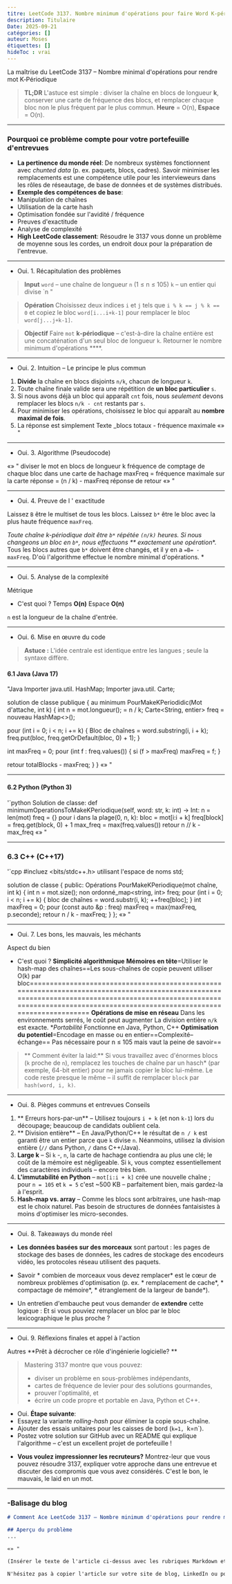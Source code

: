 ```yaml
---
titre: LeetCode 3137. Nombre minimum d'opérations pour faire Word K-périodique - Oui.
description: Titulaire
Date: 2025-09-21
catégories: []
auteur: Moses
étiquettes: []
hideToc : vrai
---
```

La maîtrise du LeetCode 3137 – Nombre minimal d'opérations pour rendre mot K‐Périodique

> **TL;DR**
> L'astuce est simple : diviser la chaîne en blocs de longueur **k**, conserver une carte de fréquence des blocs, et remplacer chaque bloc non le plus fréquent par le plus commun.
> **Heure** = O(n), **Espace** = O(n).

---

### Pourquoi ce problème compte pour votre portefeuille d'entrevues

- **La pertinence du monde réel**: De nombreux systèmes fonctionnent avec *chunted data* (p. ex. paquets, blocs, cadres). Savoir minimiser les remplacements est une compétence utile pour les intervieweurs dans les rôles de réseautage, de base de données et de systèmes distribués.
- **Exemple des compétences de base**:
- Manipulation de chaînes
- Utilisation de la carte hash
- Optimisation fondée sur l'avidité / fréquence
- Preuves d'exactitude
- Analyse de complexité
- **High LeetCode classement**: Résoudre le 3137 vous donne un problème de moyenne sous les cordes, un endroit doux pour la préparation de l'entrevue.

---

- Oui. 1. Récapitulation des problèmes

> **Input**
> `word` – une chaîne de longueur `n` (1 ≤ n ≤ 105)
> `k` – un entier qui divise `n "

> **Opération**
> Choisissez deux indices `i` et `j` tels que `i % k == j % k == 0` et copiez le bloc `word[i...i+k-1]` pour remplacer le bloc `word[j...j+k-1]`.

> **Objectif**
> Faire `mot` **k‐périodique** – c'est-à-dire la chaîne entière est une concaténation d'un seul bloc de longueur `k`.
> Retourner le nombre minimum d'opérations ****.

---

- Oui. 2. Intuition – Le principe le plus commun

1. **Divide** la chaîne en blocs disjoints `n/k`, chacun de longueur `k`.
2. Toute chaîne finale valide sera une répétition de **un bloc particulier** `s`.
3. Si nous avons déjà un bloc qui apparaît `cnt` fois, nous *seulement* devons remplacer les blocs `n/k - cnt` restants par `s`.
4. Pour minimiser les opérations, choisissez le bloc qui apparaît au **nombre maximal de fois**.
5. La réponse est simplement
Texte
_blocs totaux - fréquence maximale
«» "

---

- Oui. 3. Algorithme (Pseudocode)

«» "
diviser le mot en blocs de longueur k
fréquence de comptage de chaque bloc dans une carte de hachage
maxFreq = fréquence maximale sur la carte
réponse = (n / k) - maxFreq
réponse de retour
«» "

---

- Oui. 4. Preuve de l ' exactitude

Laissez `B` être le multiset de tous les blocs.
Laissez `b*` être le bloc avec la plus haute fréquence `maxFreq`.

*Toute chaîne k-périodique doit être `b*` répétée `(n/k)` heures.
Si nous changeons un bloc en `b*`, nous effectuons ** exactement une opération**.
Tous les blocs autres que `b*` doivent être changés, et il y en a `=B= - maxFreq`.
D'où l'algorithme effectue le nombre minimal d'opérations. *

---

- Oui. 5. Analyse de la complexité

Métrique
- C'est quoi ?
Temps **O(n)**
Espace **O(n)**

`n` est la longueur de la chaîne d'entrée.

---

- Oui. 6. Mise en œuvre du code

> **Astuce :** L'idée centrale est identique entre les langues ; seule la syntaxe diffère.

#### 6.1 Java (Java 17)

"Java
Importer java.util. HashMap;
Importer java.util. Carte;

solution de classe publique {
au minimum PourMakeKPeriodidic(Mot d'attache, int k) {
int n = mot.longueur();
= n / k;
Carte<String, entier> freq = nouveau HashMap<>();

pour (int i = 0; i < n; i += k) {
Bloc de chaînes = word.substring(i, i + k);
freq.put(bloc, freq.getOrDefault(bloc, 0) + 1);
}

int maxFreq = 0;
pour (int f : freq.values()) {
si (f > maxFreq) maxFreq = f;
}

retour totalBlocks - maxFreq;
}
}
«» "

---

#### 6.2 Python (Python 3)

'`python
Solution de classe:
def minimumOperationsToMakeKPeriodique(self, word: str, k: int) -> Int:
n = len(mot)
freq = {}
pour i dans la plage(0, n, k):
bloc = mot[i:i + k]
freq[block] = freq.get(block, 0) + 1
max_freq = max(freq.values())
retour n // k - max_freq
«» "

---

### 6.3 C++ (C++17)

'`cpp
#incluez <bits/stdc++.h>
utilisant l'espace de noms std;

solution de classe {
public:
Opérations PourMakeKPeriodique(mot chaîne, int k) {
int n = mot.size();
non ordonné_map<string, int> freq;
pour (int i = 0; i < n; i += k) {
bloc de chaînes = word.substr(i, k);
++freq[bloc];
}
int maxFreq = 0;
pour (const auto &p : freq)
maxFreq = max(maxFreq, p.seconde);
retour n / k - maxFreq;
}
};
«» "

---

- Oui. 7. Les bons, les mauvais, les méchants

Aspect du bien
- C'est quoi ?
**Simplicité algorithmique**
**Mémoires en tête**=Utiliser le hash-map des chaînes==Les sous-chaînes de copie peuvent utiliser O(k) par bloc===========================================================================================================================================================================================================================
**Opérations de mise en réseau** Dans les environnements serrés, le coût peut augmenter
La division entière `n/k` est exacte.
**Portabilité* Fonctionne en Java, Python, C++
**Optimisation du potentiel**=Encodage en masse ou en entier==Complexité–échange== Pas nécessaire pour n ≤ 105 mais vaut la peine de savoir==

> ** Comment éviter la laid:**
> Si vous travaillez avec d'énormes blocs (`k` proche de `n`), remplacez les touches de chaîne par un hasch* (par exemple, 64-bit entier) pour ne jamais copier le bloc lui-même.
> Le code reste presque le même – il suffit de remplacer `block` par `hash(word, i, k)`.

---

- Oui. 8. Pièges communs et entrevues Conseils

1. ** Erreurs hors-par-un** – Utilisez toujours `i + k` (et non `k-1`) lors du découpage; beaucoup de candidats oublient cela.
2. ** Division entière** – En Java/Python/C++ le résultat de `n / k` est garanti être un entier parce que `k` divise `n`. Néanmoins, utilisez la division entière (`//` dans Python, `/` dans C++/Java).
3. **Large k** – Si `k` -, `n`, la carte de hachage contiendra au plus une clé; le coût de la mémoire est négligeable.
Si `k`, vous comptez essentiellement des caractères individuels – encore très bien.
4. **L'immutabilité en Python** – `mot[i:i + k]` crée une nouvelle chaîne ; pour `n = 105` et `k = 5` c'est ~500 KB – parfaitement bien, mais gardez-la à l'esprit.
5. **Hash-map vs. array** – Comme les blocs sont arbitraires, une hash-map est le choix naturel. Pas besoin de structures de données fantaisistes à moins d'optimiser les micro-secondes.

---

- Oui. 8. Takeaways du monde réel

- **Les données basées sur des morceaux** sont partout : les pages de stockage des bases de données, les cadres de stockage des encodeurs vidéo, les protocoles réseau utilisent des paquets.
- Savoir * combien de morceaux vous devez remplacer* est le cœur de nombreux problèmes d'optimisation (p. ex. * remplacement de cache*, * compactage de mémoire*, * étranglement de la largeur de bande*).
- Un entretien d'embauche peut vous demander de **extendre** cette logique :
Et si vous pouviez remplacer un bloc par le bloc lexicographique le plus proche ?

---

- Oui. 9. Réflexions finales et appel à l'action

Autres **Prêt à décrocher ce rôle d'ingénierie logicielle? **
> Mastering 3137 montre que vous pouvez:
> * diviser un problème en sous-problèmes indépendants,
> * cartes de fréquence de levier pour des solutions gourmandes,
> * prouver l'optimalité, et
> * écrire un code propre et portable en Java, Python et C++.

- Oui. **Étape suivante**:
- Essayez la variante *rolling-hash* pour éliminer la copie sous-chaîne.
- Ajouter des essais unitaires pour les caisses de bord (`k=1, `k=n`).
- Postez votre solution sur GitHub avec un README qui explique l'algorithme – c'est un excellent projet de portefeuille !

* **Vous voulez impressionner les recruteurs?** Montrez-leur que vous pouvez résoudre 3137, expliquer votre approche dans une entrevue et discuter des compromis que vous avez considérés. C'est le bon, le mauvais, le laid en un mot.

---

### -Balisage du blog

```markdown
# Comment Ace LeetCode 3137 – Nombre minimum d'opérations pour rendre mot K‐périodique

## Aperçu du problème
...

«» "

(Insérer le texte de l'article ci-dessus avec les rubriques Markdown et les blocs de code.)

N'hésitez pas à copier l'article sur votre site de blog, LinkedIn ou portfolio. Bonne chance pour écraser les interviews et décrocher ce travail de rêve ! C'est ce qu'il a dit